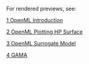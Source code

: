 For rendered previews, see:

[1 OpenML Introduction](https://htmlpreview.github.io/?https://github.com/PGijsbers/Talks/blob/master/odsc/rendered/1_OpenML_Introduction.html)

[2 OpenML Plotting HP Surface](https://htmlpreview.github.io/?https://github.com/PGijsbers/Talks/blob/master/odsc/rendered/2_OpenML_PlottingHyperparameterSurface.html)

[3 OpenML Surrogate Model](https://htmlpreview.github.io/?https://github.com/PGijsbers/Talks/blob/master/odsc/rendered/3_OpenML_SurrogateModel.html)

[4 GAMA](https://htmlpreview.github.io/?https://github.com/PGijsbers/Talks/blob/master/odsc/rendered/4_GAMA_Tutorial.html)
